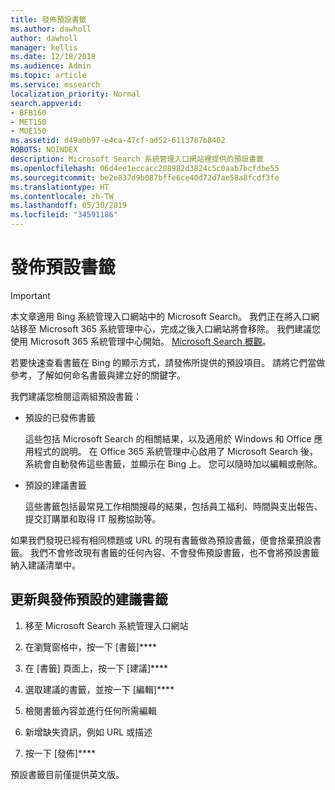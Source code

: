 ```yaml
---
title: 發佈預設書籤
ms.author: dawholl
author: dawholl
manager: kellis
ms.date: 12/18/2018
ms.audience: Admin
ms.topic: article
ms.service: mssearch
localization_priority: Normal
search.appverid:
- BFB160
- MET150
- MOE150
ms.assetid: d49a0b97-e4ca-47cf-ad52-6113787b8402
ROBOTS: NOINDEX
description: Microsoft Search 系統管理入口網站裡提供的預設書籤
ms.openlocfilehash: 06d4ee1eccacc288982d3824c5c0aab7bcfdbe55
ms.sourcegitcommit: be2e837d9b087bffe6ce40d72d7ae58a8fcdf3fe
ms.translationtype: HT
ms.contentlocale: zh-TW
ms.lasthandoff: 05/30/2019
ms.locfileid: "34591186"
---
```

# <a name="publish-default-bookmarks"></a>發佈預設書籤

> [!IMPORTANT]
> 本文章適用 Bing 系統管理入口網站中的 Microsoft Search。 我們正在將入口網站移至 Microsoft 365 系統管理中心，完成之後入口網站將會移除。 我們建議您使用 Microsoft 365 系統管理中心開始。 [Microsoft Search 概觀](overview-microsoft-search.md)。

若要快速查看書籤在 Bing 的顯示方式，請發佈所提供的預設項目。 請將它們當做參考，了解如何命名書籤與建立好的關鍵字。
  
我們建議您檢閱這兩組預設書籤：
  
- 預設的已發佈書籤
    
    這些包括 Microsoft Search 的相關結果，以及適用於 Windows 和 Office 應用程式的說明。 在 Office 365 系統管理中心啟用了 Microsoft Search 後，系統會自動發佈這些書籤，並顯示在 Bing 上。 您可以隨時加以編輯或刪除。
    
- 預設的建議書籤
    
    這些書籤包括最常見工作相關搜尋的結果，包括員工福利、時間與支出報告、提交訂購單和取得 IT 服務協助等。
    
如果我們發現已經有相同標題或 URL 的現有書籤做為預設書籤，便會捨棄預設書籤。 我們不會修改現有書籤的任何內容、不會發佈預設書籤，也不會將預設書籤納入建議清單中。
  
## <a name="update-and-publish-a-default-suggested-bookmark"></a>更新與發佈預設的建議書籤

1. 移至 Microsoft Search 系統管理入口網站
    
2. 在瀏覽窗格中，按一下 [書籤]****
    
3. 在 [書籤] 頁面上，按一下 [建議]****
    
4. 選取建議的書籤，並按一下 [編輯]****
    
5. 檢閱書籤內容並進行任何所需編輯
    
6. 新增缺失資訊，例如 URL 或描述
    
7. 按一下 [發佈]****
    
預設書籤目前僅提供英文版。 

  


